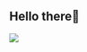 <h2>Hello there👋</h2>


![](https://komarev.com/ghpvc/?username=your-github-ThomasUgh&label=PROFILE+VIEWS)
